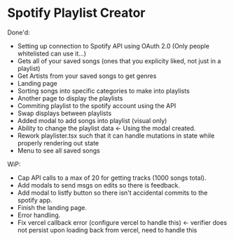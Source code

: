 # Spotify Playlist Creator

Done'd:
- Setting up connection to Spotify API using OAuth 2.0 (Only people whitelisted can use it...)
- Gets all of your saved songs (ones that you explicity liked, not just in a playlist)
- Get Artists from your saved songs to get genres
- Landing page
- Sorting songs into specific categories to make into playlists
- Another page to display the playlists
- Commiting playlist to the spotify account using the API
- Swap displays between playlists
- Added modal to add songs into playlist (visual only)
- Ability to change the playlist data <- Using the modal created.
- Rework playlister.tsx such that it can handle mutations in state while properly rendering out state
- Menu to see all saved songs

WiP:
- Cap API calls to a max of 20 for getting tracks (1000 songs total).
- Add modals to send msgs on edits so there is feedback.
- Add modal to listfy button so there isn't accidental commits to the spotify app.
- Finish the landing page.
- Error handling.
- Fix vercel callback error (configure vercel to handle this) <- verifier does not persist upon loading back from vercel, need to handle this

